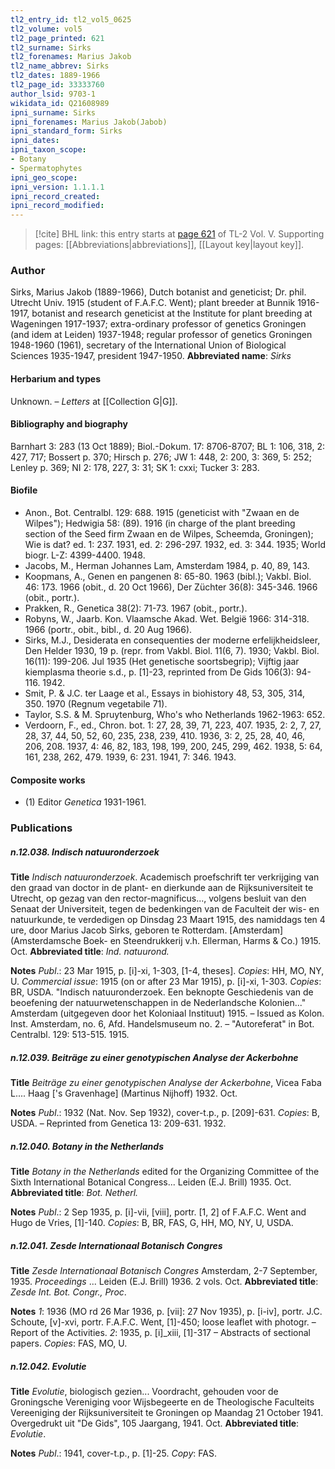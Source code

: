 ```yaml
---
tl2_entry_id: tl2_vol5_0625
tl2_volume: vol5
tl2_page_printed: 621
tl2_surname: Sirks
tl2_forenames: Marius Jakob
tl2_name_abbrev: Sirks
tl2_dates: 1889-1966
tl2_page_id: 33333760
author_lsid: 9703-1
wikidata_id: Q21608989
ipni_surname: Sirks
ipni_forenames: Marius Jakob(Jabob)
ipni_standard_form: Sirks
ipni_dates: 
ipni_taxon_scope: 
- Botany
- Spermatophytes
ipni_geo_scope: 
ipni_version: 1.1.1.1
ipni_record_created: 
ipni_record_modified:
---
```



> [!cite] BHL link: this entry starts at [page 621](https://www.biodiversitylibrary.org/page/33333760) of TL-2 Vol. V.
> Supporting pages: [[Abbreviations|abbreviations]], [[Layout key|layout key]].

### Author

Sirks, Marius Jakob (1889-1966), Dutch botanist and geneticist; Dr. phil. Utrecht Univ. 1915 (student of F.A.F.C. Went); plant breeder at Bunnik 1916-1917, botanist and research geneticist at the Institute for plant breeding at Wageningen 1917-1937; extra-ordinary professor of genetics Groningen (and idem at Leiden) 1937-1948; regular professor of genetics Groningen 1948-1960 (1961), secretary of the International Union of Biological Sciences 1935-1947, president 1947-1950. 
**Abbreviated name**: *Sirks*

#### Herbarium and types

Unknown. – *Letters* at [[Collection G|G]].

#### Bibliography and biography

Barnhart 3: 283 (13 Oct 1889); Biol.-Dokum. 17: 8706-8707; BL 1: 106, 318, 2: 427, 717; Bossert p. 370; Hirsch p. 276; JW 1: 448, 2: 200, 3: 369, 5: 252; Lenley p. 369; NI 2: 178, 227, 3: 31; SK 1: cxxi; Tucker 3: 283.

#### Biofile

- Anon., Bot. Centralbl. 129: 688. 1915 (geneticist with "Zwaan en de Wilpes"); Hedwigia 58: (89). 1916 (in charge of the plant breeding section of the Seed firm Zwaan en de Wilpes, Scheemda, Groningen); Wie is dat? ed. 1: 237. 1931, ed. 2: 296-297. 1932, ed. 3: 344. 1935; World biogr. L-Z: 4399-4400. 1948.
- Jacobs, M., Herman Johannes Lam, Amsterdam 1984, p. 40, 89, 143.
- Koopmans, A., Genen en pangenen 8: 65-80. 1963 (bibl.); Vakbl. Biol. 46: 173. 1966 (obit., d. 20 Oct 1966), Der Züchter 36(8): 345-346. 1966 (obit., portr.).
- Prakken, R., Genetica 38(2): 71-73. 1967 (obit., portr.).
- Robyns, W., Jaarb. Kon. Vlaamsche Akad. Wet. België 1966: 314-318. 1966 (portr., obit., bibl., d. 20 Aug 1966).
- Sirks, M.J., Desiderata en consequenties der moderne erfelijkheidsleer, Den Helder 1930, 19 p. (repr. from Vakbl. Biol. 11(6, 7). 1930; Vakbl. Biol. 16(11): 199-206. Jul 1935 (Het genetische soortsbegrip); Vijftig jaar kiemplasma theorie s.d., p. \[1\]-23, reprinted from De Gids 106(3): 94-116. 1942.
- Smit, P. & J.C. ter Laage et al., Essays in biohistory 48, 53, 305, 314, 350. 1970 (Regnum vegetabile 71).
- Taylor, S.S. & M. Spruytenburg, Who's who Netherlands 1962-1963: 652.
- Verdoorn, F., ed., Chron. bot. 1: 27, 28, 39, 71, 223, 407. 1935, 2: 2, 7, 27, 28, 37, 44, 50, 52, 60, 235, 238, 239, 410. 1936, 3: 2, 25, 28, 40, 46, 206, 208. 1937, 4: 46, 82, 183, 198, 199, 200, 245, 299, 462. 1938, 5: 64, 161, 238, 262, 479. 1939, 6: 231. 1941, 7: 346. 1943.

#### Composite works

- (1) Editor *Genetica* 1931-1961.

### Publications

##### n.12.038. Indisch natuuronderzoek

**Title**
*Indisch natuuronderzoek*. Academisch proefschrift ter verkrijging van den graad van doctor in de plant- en dierkunde aan de Rijksuniversiteit te Utrecht, op gezag van den rector-magnificus..., volgens besluit van den Senaat der Universiteit, tegen de bedenkingen van de Faculteit der wis- en natuurkunde, te verdedigen op Dinsdag 23 Maart 1915, des namiddags ten 4 ure, door Marius Jacob Sirks, geboren te Rotterdam. \[Amsterdam\] (Amsterdamsche Boek- en Steendrukkerij v.h. Ellerman, Harms & Co.) 1915. Oct.
**Abbreviated title**: *Ind. natuurond.*

**Notes**
*Publ*.: 23 Mar 1915, p. \[i\]-xi, 1-303, \[1-4, theses\]. *Copies*: HH, MO, NY, U.
*Commercial issue*: 1915 (on or after 23 Mar 1915), p. \[i\]-xi, 1-303. *Copies*: BR, USDA. "Indisch natuuronderzoek. Een beknopte Geschiedenis van de beoefening der natuurwetenschappen in de Nederlandsche Kolonien..." Amsterdam (uitgegeven door het Koloniaal Instituut) 1915. – Issued as Kolon. Inst. Amsterdam, no. 6, Afd. Handelsmuseum no. 2. – "Autoreferat" in Bot. Centralbl. 129: 513-515. 1915.

##### n.12.039. Beiträge zu einer genotypischen Analyse der Ackerbohne

**Title**
*Beiträge zu einer genotypischen Analyse der Ackerbohne*, Vicea Faba L.... Haag \['s Gravenhage\] (Martinus Nijhoff) 1932. Oct.

**Notes**
*Publ*.: 1932 (Nat. Nov. Sep 1932), cover-t.p., p. \[209\]-631. *Copies*: B, USDA. – Reprinted from Genetica 13: 209-631. 1932.

##### n.12.040. Botany in the Netherlands

**Title**
*Botany in the Netherlands* edited for the Organizing Committee of the Sixth International Botanical Congress... Leiden (E.J. Brill) 1935. Oct.
**Abbreviated title**: *Bot. Netherl.*

**Notes**
*Publ*.: 2 Sep 1935, p. \[i\]-vii, \[viii\], portr. \[1, 2\] of F.A.F.C. Went and Hugo de Vries, \[1\]-140. *Copies*: B, BR, FAS, G, HH, MO, NY, U, USDA.

##### n.12.041. Zesde Internationaal Botanisch Congres

**Title**
*Zesde Internationaal Botanisch Congres* Amsterdam, 2-7 September, 1935. *Proceedings* ... Leiden (E.J. Brill) 1936. 2 vols. Oct.
**Abbreviated title**: *Zesde Int. Bot. Congr., Proc*.

**Notes**
*1*: 1936 (MO rd 26 Mar 1936, p. \[vii\]: 27 Nov 1935), p. \[i-iv\], portr. J.C. Schoute, \[v\]-xvi, portr. F.A.F.C. Went, \[1\]-450; loose leaflet with photogr. – Report of the Activities.
*2*: 1935, p. \[i\]\_xiii, \[1\]-317 – Abstracts of sectional papers.
*Copies*: FAS, MO, U.

##### n.12.042. Evolutie

**Title**
*Evolutie*, biologisch gezien... Voordracht, gehouden voor de Groningsche Vereniging voor Wijsbegeerte en de Theologische Faculteits Vereeniging der Rijksuniversiteit te Groningen op Maandag 21 October 1941. Overgedrukt uit "De Gids", 105 Jaargang, 1941. Oct.
**Abbreviated title**: *Evolutie*.

**Notes**
*Publ*.: 1941, cover-t.p., p. \[1\]-25. *Copy*: FAS.

